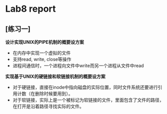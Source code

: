 # Lab8 report

## [练习一]
**设计实现UNIX的PIPE机制的概要设方案**

- 在内存中实现一个虚拟的文件
- 支持read, write, close等操作
- 进程间通信时，一个进程向文件中write而另一个进程从文件中read

**实现基于UNIX的硬链接和软链接机制的概要设方案**

- 对于硬链接，直接在inode中指向磁盘的实际位置，同时文件系统还要进行引用计数（在删除时候要用到）。
- 对于软链接，实际上是一个被标记为软链接的文件，里面包含了文件的路径，在打开是沿着路径寻找实际的文件。

